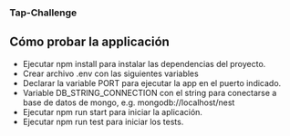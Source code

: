 ### Tap-Challenge

## Cómo probar la applicación

-   Ejecutar npm install para instalar las dependencias del proyecto.
-   Crear archivo .env con las siguientes variables
  -   Declarar la variable PORT para ejecutar la app en el puerto indicado.
  -   Variable DB_STRING_CONNECTION con el string para conectarse a base de datos de mongo, e.g. mongodb://localhost/nest
-   Ejecutar npm run start para iniciar la aplicación.
-   Ejecutar npm run test para iniciar los tests.
